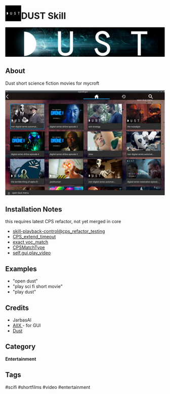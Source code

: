 # <img src='./res/icon/dust_icon.png' card_color='#40DBB0' width='50' height='50' style='vertical-align:bottom'/>DUST Skill

![](./res/dust_logo.png)


## About 

Dust short science fiction movies for mycroft

![](./gui.png)

## Installation Notes

this requires latest CPS refactor, not yet merged in core

- [skill-playback-control@cps_refactor_testing](https://github.com/JarbasAl/skill-playback-control/tree/cps_refactor_testing)
- [CPS_extend_timeout](https://github.com/MycroftAI/mycroft-core/pull/2666)
- [exact voc_match](https://github.com/MycroftAI/mycroft-core/pull/2675)
- [CPSMatchType](https://github.com/MycroftAI/mycroft-core/pull/2660)
- [self.gui.play_video](https://github.com/MycroftAI/mycroft-core/pull/2683)

## Examples 

* "open dust"
* "play sci fi short movie"
* "play dust"

## Credits 
- JarbasAl
- [AIIX ](https://github.com/AIIX/) - for GUI
- [Dust](https://www.youtube.com/c/watchdust)

## Category
**Entertainment**

## Tags
#scifi
#shortfilms
#video
#entertainment